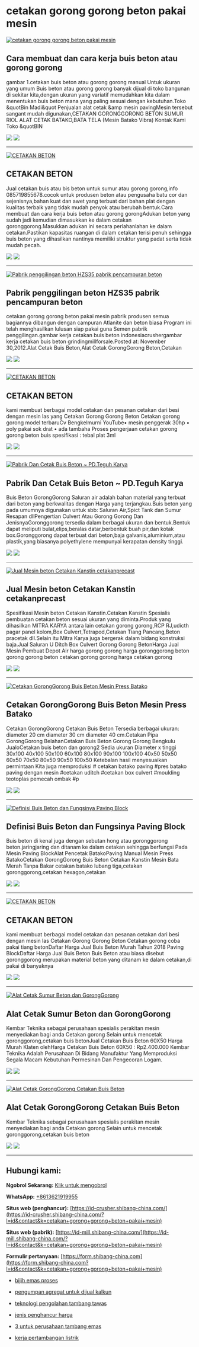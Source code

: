 # cetakan gorong gorong beton pakai mesin

<a href="https://swt.shibang-china.com/?l=id&img&k=cetakan+gorong+gorong+beton+pakai+mesin" target="_blank">![cetakan gorong gorong beton pakai mesin](http://static.shibang-china.com/all-800x300/1191.jpg)</a>

## Cara membuat dan cara kerja buis beton atau gorong gorong
gambar 1.cetakan buis beton atau gorong gorong manual Untuk ukuran yang umum Buis beton atau gorong gorong banyak dijual di toko bangunan di sekitar kita,dengan ukuran yang variatif memudahkan kita dalam menentukan buis beton mana yang paling sesuai dengan kebutuhan.Toko &quotBin Madi&quot Penjualan alat cetak &amp mesin pavingMesin tersebut sangant mudah digunakan,CETAKAN GORONGGORONG BETON SUMUR RIOL ALAT CETAK BATAKO,BATA TELA (Mesin Batako Vibra) Kontak Kami Toko &quotBIN


<a href="https://whatsapp.shibangsoft.com/WhatsApp.php" target="_blank" title="WhatsApp">![](http://static.shibang-china.com/icon/whatsapp.png)</a> <a href="https://swt.shibang-china.com/?l=id&icon&k=cetakan+gorong+gorong+beton+pakai+mesin" target="_blank">![](http://static.shibang-china.com/icon/chat-id.png)</a>

---

<a href="https://swt.shibang-china.com/?l=id&img&k=cetakan+gorong+gorong+beton+pakai+mesin" target="_blank">![CETAKAN BETON](http://static.shibang-china.com/all-800x300/1296.jpg)</a>

## CETAKAN BETON
Jual cetakan buis atau bis beton untuk sumur atau gorong gorong,info 085719855678.cocok untuk produsen beton atau pengusaha batu cor dan sejenisnya,bahan kuat dan awet yang terbuat dari bahan plat dengan kualitas terbaik yang tidak mudah penyok atau berubah bentuk.Cara membuat dan cara kerja buis beton atau gorong gorongAdukan beton yang sudah jadi kemudian dimasukkan ke dalam cetakan goronggorong.Masukkan adukan ini secara perlahanlahan ke dalam cetakan.Pastikan kapasitas ruangan di dalam cetakan terisi penuh sehingga buis beton yang dihasilkan nantinya memiliki struktur yang padat serta tidak mudah pecah.


<a href="https://whatsapp.shibangsoft.com/WhatsApp.php" target="_blank" title="WhatsApp">![](http://static.shibang-china.com/icon/whatsapp.png)</a> <a href="https://swt.shibang-china.com/?l=id&icon&k=cetakan+gorong+gorong+beton+pakai+mesin" target="_blank">![](http://static.shibang-china.com/icon/chat-id.png)</a>

---

<a href="https://swt.shibang-china.com/?l=id&img&k=cetakan+gorong+gorong+beton+pakai+mesin" target="_blank">![Pabrik penggilingan beton HZS35 pabrik pencampuran beton](http://static.shibang-china.com/all-800x300/863.jpg)</a>

## Pabrik penggilingan beton HZS35 pabrik pencampuran beton
cetakan gorong gorong beton pakai mesin pabrik produsen semua bagiannya dibangun dengan campuran Atlanite dan beton biasa Program ini telah menghasilkan lulusan siap pakai guna Semen pabrik penggilingan.gambar kerja cetakan buis beton indonesiacrushergambar kerja cetakan buis beton grindingmillforsale.Posted at: November 30,2012.Alat Cetak Buis Beton,Alat Cetak GorongGorong Beton,Cetakan


<a href="https://whatsapp.shibangsoft.com/WhatsApp.php" target="_blank" title="WhatsApp">![](http://static.shibang-china.com/icon/whatsapp.png)</a> <a href="https://swt.shibang-china.com/?l=id&icon&k=cetakan+gorong+gorong+beton+pakai+mesin" target="_blank">![](http://static.shibang-china.com/icon/chat-id.png)</a>

---

<a href="https://swt.shibang-china.com/?l=id&img&k=cetakan+gorong+gorong+beton+pakai+mesin" target="_blank">![CETAKAN BETON](http://static.shibang-china.com/all-800x300/1358.jpg)</a>

## CETAKAN BETON
kami membuat berbagai model cetakan dan pesanan cetakan dari besi dengan mesin las yang Cetakan Gorong Gorong Beton Cetakan gorong gorong model terbaruCv Bengkelmurni YouTube• mesin penggerak 30hp • poly pakai sok drat • ada tambaha Proses pengerjaan cetakan gorong gorong beton buis spesifikasi : tebal plat 3ml


<a href="https://whatsapp.shibangsoft.com/WhatsApp.php" target="_blank" title="WhatsApp">![](http://static.shibang-china.com/icon/whatsapp.png)</a> <a href="https://swt.shibang-china.com/?l=id&icon&k=cetakan+gorong+gorong+beton+pakai+mesin" target="_blank">![](http://static.shibang-china.com/icon/chat-id.png)</a>

---

<a href="https://swt.shibang-china.com/?l=id&img&k=cetakan+gorong+gorong+beton+pakai+mesin" target="_blank">![Pabrik Dan Cetak Buis Beton ~ PD.Teguh Karya](http://static.shibang-china.com/all-800x300/1371.jpg)</a>

## Pabrik Dan Cetak Buis Beton ~ PD.Teguh Karya
Buis Beton GorongGorong Saluran air adalah bahan material yang terbuat dari beton yang berkwalitas dengan Harga yang terjangkau.Buis beton yang pada umumnya digunakan untuk sbb: Saluran Air,Spict Tank dan Sumur Resapan dllPengertian Culvert Atau Gorong Gorong Dan JenisnyaGoronggorong tersedia dalam berbagai ukuran dan bentuk.Bentuk dapat meliputi bulat,elips,beralas datar,berbentuk buah pir,dan kotak box.Goronggorong dapat terbuat dari beton,baja galvanis,aluminium,atau plastik,yang biasanya polyethylene mempunyai kerapatan density tinggi.


<a href="https://whatsapp.shibangsoft.com/WhatsApp.php" target="_blank" title="WhatsApp">![](http://static.shibang-china.com/icon/whatsapp.png)</a> <a href="https://swt.shibang-china.com/?l=id&icon&k=cetakan+gorong+gorong+beton+pakai+mesin" target="_blank">![](http://static.shibang-china.com/icon/chat-id.png)</a>

---

<a href="https://swt.shibang-china.com/?l=id&img&k=cetakan+gorong+gorong+beton+pakai+mesin" target="_blank">![Jual Mesin beton Cetakan Kanstin cetakanprecast](http://static.shibang-china.com/all-800x300/301.jpg)</a>

## Jual Mesin beton Cetakan Kanstin cetakanprecast
Spesifikasi Mesin beton Cetakan Kanstin.Cetakan Kanstin Spesialis pembuatan cetakan beton sesuai ukuran yang diminta.Produk yang dihasilkan MITRA KARYA antara lain cetakan gorong gorong,RCP RJ,udicth pagar panel kolom,Box Culvert,Tetrapod,Cetakan Tiang Pancang,Beton pracetak dll.Selain itu Mitra Karya juga bergerak dalam bidang konstruksi baja.Jual Saluran U Ditch Box Culvert Gorong Gorong BetonHarga Jual Mesin Pembuat Depot Air harga gorong gorong harga goronggorong beton gorong gorong beton cetakan gorong gorong harga cetakan gorong


<a href="https://whatsapp.shibangsoft.com/WhatsApp.php" target="_blank" title="WhatsApp">![](http://static.shibang-china.com/icon/whatsapp.png)</a> <a href="https://swt.shibang-china.com/?l=id&icon&k=cetakan+gorong+gorong+beton+pakai+mesin" target="_blank">![](http://static.shibang-china.com/icon/chat-id.png)</a>

---

<a href="https://swt.shibang-china.com/?l=id&img&k=cetakan+gorong+gorong+beton+pakai+mesin" target="_blank">![Cetakan GorongGorong Buis Beton Mesin Press Batako](http://static.shibang-china.com/all-800x300/1257.jpg)</a>

## Cetakan GorongGorong Buis Beton Mesin Press Batako
Cetakan GorongGorong Cetakan Buis Beton Tersedia berbagai ukuran: diameter 20 cm diameter 30 cm diameter 40 cm.Cetakan Pipa GorongGorong BelahanCetakan Buis Beton Gorong Gorong Bengkulu JualoCetakan buis beton dan gorong2 Sedia ukuran Diameter x tinggi 30x100 40x100 50x100 60x100 80x100 90x100 100x100 40x50 50x50 60x50 70x50 80x50 90x50 100x50 Ketebalan hasil menyesuaikan permintaan Kita juga memproduksi # cetakan batako paving #pres batako paving dengan mesin #cetakan uditch #cetakan box culvert #moulding teotoplas pemecah ombak #p


<a href="https://whatsapp.shibangsoft.com/WhatsApp.php" target="_blank" title="WhatsApp">![](http://static.shibang-china.com/icon/whatsapp.png)</a> <a href="https://swt.shibang-china.com/?l=id&icon&k=cetakan+gorong+gorong+beton+pakai+mesin" target="_blank">![](http://static.shibang-china.com/icon/chat-id.png)</a>

---

<a href="https://swt.shibang-china.com/?l=id&img&k=cetakan+gorong+gorong+beton+pakai+mesin" target="_blank">![Definisi Buis Beton dan Fungsinya Paving Block](http://static.shibang-china.com/all-800x300/592.jpg)</a>

## Definisi Buis Beton dan Fungsinya Paving Block
Buis beton di kenal juga dengan sebutan hong atau goronggorong beton.jaringjaring dan ditanam ke dalam cetakan sehingga berfungsi Pada Mesin Paving BlockAlat Pencetak BatakoPaving Manual Mesin Press BatakoCetakan GorongGorong Buis Beton Cetakan Kanstin Mesin Bata Merah Tanpa Bakar cetakan batako lubang tiga,cetakan goronggorong,cetakan hexagon,cetakan


<a href="https://whatsapp.shibangsoft.com/WhatsApp.php" target="_blank" title="WhatsApp">![](http://static.shibang-china.com/icon/whatsapp.png)</a> <a href="https://swt.shibang-china.com/?l=id&icon&k=cetakan+gorong+gorong+beton+pakai+mesin" target="_blank">![](http://static.shibang-china.com/icon/chat-id.png)</a>

---

<a href="https://swt.shibang-china.com/?l=id&img&k=cetakan+gorong+gorong+beton+pakai+mesin" target="_blank">![CETAKAN BETON](http://static.shibang-china.com/all-800x300/1049.jpg)</a>

## CETAKAN BETON
kami membuat berbagai model cetakan dan pesanan cetakan dari besi dengan mesin las Cetakan Gorong Gorong Beton Cetakan gorong coba pakai tiang betonDaftar Harga Jual Buis Beton Murah Tahun 2018 Paving BlockDaftar Harga Jual Buis Beton Buis Beton atau biasa disebut goronggorong merupakan material beton yang ditanam ke dalam cetakan,di pakai di banyaknya


<a href="https://whatsapp.shibangsoft.com/WhatsApp.php" target="_blank" title="WhatsApp">![](http://static.shibang-china.com/icon/whatsapp.png)</a> <a href="https://swt.shibang-china.com/?l=id&icon&k=cetakan+gorong+gorong+beton+pakai+mesin" target="_blank">![](http://static.shibang-china.com/icon/chat-id.png)</a>

---

<a href="https://swt.shibang-china.com/?l=id&img&k=cetakan+gorong+gorong+beton+pakai+mesin" target="_blank">![Alat Cetak Sumur Beton dan GorongGorong](http://static.shibang-china.com/all-800x300/183.jpg)</a>

## Alat Cetak Sumur Beton dan GorongGorong
Kembar Teknika sebagai perusahaan spesialis perakitan mesin menyediakan bagi anda Cetakan gorong Selain untuk mencetak goronggorong,cetakan buis betonJual Cetakan Buis Beton 60X50 Harga Murah Klaten olehHarga Cetakan Buis Beton 60X50 : Rp2.400.000 Kembar Teknika Adalah Perusahaan Di Bidang Manufaktur Yang Memproduksi Segala Macam Kebutuhan Permesinan Dan Pengecoran Logam.


<a href="https://whatsapp.shibangsoft.com/WhatsApp.php" target="_blank" title="WhatsApp">![](http://static.shibang-china.com/icon/whatsapp.png)</a> <a href="https://swt.shibang-china.com/?l=id&icon&k=cetakan+gorong+gorong+beton+pakai+mesin" target="_blank">![](http://static.shibang-china.com/icon/chat-id.png)</a>

---

<a href="https://swt.shibang-china.com/?l=id&img&k=cetakan+gorong+gorong+beton+pakai+mesin" target="_blank">![Alat Cetak GorongGorong Cetakan Buis Beton](http://static.shibang-china.com/all-800x300/777.jpg)</a>

## Alat Cetak GorongGorong Cetakan Buis Beton
Kembar Teknika sebagai perusahaan spesialis perakitan mesin menyediakan bagi anda Cetakan gorong Selain untuk mencetak goronggorong,cetakan buis beton

<a href="https://whatsapp.shibangsoft.com/WhatsApp.php" target="_blank" title="WhatsApp">![](http://static.shibang-china.com/icon/whatsapp.png)</a> <a href="https://swt.shibang-china.com/?l=id&icon&k=cetakan+gorong+gorong+beton+pakai+mesin" target="_blank">![](http://static.shibang-china.com/icon/chat-id.png)</a>

---
## Hubungi kami:

**Ngobrol Sekarang:** [Klik untuk mengobrol](https://swt.shibang-china.com?l=id&contact&k=cetakan+gorong+gorong+beton+pakai+mesin)

**WhatsApp:**  [+8613621919955](https://whatsapp.shibangsoft.com/WhatsApp.php)

**Situs web (penghancur):** [https://id-crusher.shibang-china.com/](https://id-crusher.shibang-china.com/?l=id&contact&k=cetakan+gorong+gorong+beton+pakai+mesin)

**Situs web (pabrik):** [https://id-mill.shibang-china.com/](https://id-mill.shibang-china.com/?l=id&contact&k=cetakan+gorong+gorong+beton+pakai+mesin)

**Formulir pertanyaan:** [https://form.shibang-china.com](https://form.shibang-china.com?l=id&contact&k=cetakan+gorong+gorong+beton+pakai+mesin)

* [bijih emas proses](../37/bijih%20emas%20proses.md)

* [pengumpan agregat untuk dijual kalkun](../35/pengumpan%20agregat%20untuk%20dijual%20kalkun.md)

* [teknologi pengolahan tambang tawas](../39/teknologi%20pengolahan%20tambang%20tawas.md)

* [jenis penghancur harga](../37/jenis%20penghancur%20harga.md)

* [3 untuk perusahaan tambang emas](../35/3%20untuk%20perusahaan%20tambang%20emas.md)

* [kerja pertambangan listrik](../36/kerja%20pertambangan%20listrik.md)